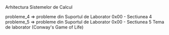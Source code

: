 Arhitectura Sistemelor de Calcul

probleme_4 => probleme din Suportul de Laborator 0x00 - Sectiunea 4  
probleme_5 => probleme din Suportul de Laborator 0x00 - Sectiunea 5 
Tema de laborator (Conway's Game of Life)
